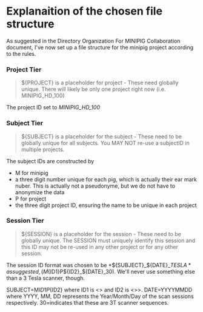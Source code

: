 # Explanaition of the chosen file structure

As suggested in the Directory Organization For MINIPIG Collaboration
document, I've now set up a file structure for the minipig project
according to the rules.

### Project Tier

> ${PROJECT} is a placeholder for project - These need globally
> unique. There will likely be only one project right now (i.e.
> MINIPIG_HD_100)

The project ID set to *MINIPIG_HD_100*

### Subject Tier

> ${SUBJECT} is a placeholder for the subject - These need to be
> globally unique for all subjects. You MAY NOT re-use a subjectID in
> multiple projects.

The subject IDs are constructed by
- M for minipig
- a three digit number unique for each pig, which is actually their ear
mark nuber. This is actually not a pseudonyme, but we do not have to
anonymize the data
- P for project
- the three digit project ID, ensuring the name to be unique in each
  project
  

### Session Tier

> ${SESSION} is a placeholder for the session - These need to be
> globally unique. The SESSION must uniquely identify this session and
> this ID may not be re-used in any other project or for any other
> session.

The session ID format was chosen to be *${SUBJECT}_${DATE}_${TESLA}* as
suggested, (M${ID1}P${ID2}_${DATE}_30). We'll never use something else than
a 3 Tesla scanner, though.

SUBJECT=M${ID1}P${ID2} where ID1 is <<????>> and ID2 is <<?????>>>.
DATE=YYYYMMDD where YYYY, MM, DD represents the Year/Month/Day of the scan sessions respectively.
30=indicates that these are 3T scanner sequences.
